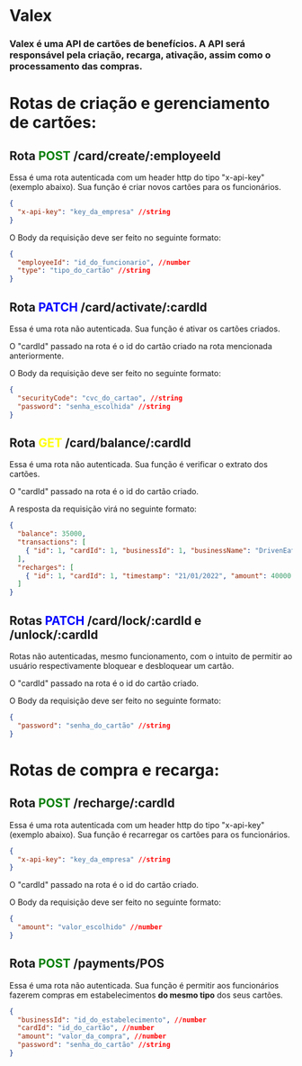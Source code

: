 # **Valex**

### <p>Valex é uma API de cartões de benefícios. A API será responsável pela criação, recarga, ativação, assim como o processamento das compras.</p>

# Rotas de criação e gerenciamento de cartões:

## Rota <span style="color:green"> **POST** </span>/card/create/:employeeId

Essa é uma rota autenticada com um header http do tipo "x-api-key"(exemplo abaixo). Sua função é criar novos cartões para os funcionários.

```json
{
  "x-api-key": "key_da_empresa" //string
}
```

O Body da requisição deve ser feito no seguinte formato:

```json
{
  "employeeId": "id_do_funcionario", //number
  "type": "tipo_do_cartão" //string
}
```

## Rota <span style="color:blue"> **PATCH** </span>/card/activate/:cardId

Essa é uma rota não autenticada. Sua função é ativar os cartões criados.

O "cardId" passado na rota é o id do cartão criado na rota mencionada anteriormente.

O Body da requisição deve ser feito no seguinte formato:

```json
{
  "securityCode": "cvc_do_cartao", //string
  "password": "senha_escolhida" //string
}
```

## Rota <span style="color:yellow"> **GET** </span>/card/balance/:cardId

Essa é uma rota não autenticada. Sua função é verificar o extrato dos cartões.

O "cardId" passado na rota é o id do cartão criado.

A resposta da requisição virá no seguinte formato:

```json
{
  "balance": 35000,
  "transactions": [
    { "id": 1, "cardId": 1, "businessId": 1, "businessName": "DrivenEats", "timestamp": "22/01/2022", "amount": 5000 }
  ],
  "recharges": [
    { "id": 1, "cardId": 1, "timestamp": "21/01/2022", "amount": 40000 }
  ]
}

```

## Rotas <span style="color:blue"> **PATCH** </span>/card/lock/:cardId e /unlock/:cardId

Rotas não autenticadas, mesmo funcionamento, com o intuito de permitir ao usuário respectivamente bloquear e desbloquear um cartão.

O "cardId" passado na rota é o id do cartão criado.

O Body da requisição deve ser feito no seguinte formato:

```json
{
  "password": "senha_do_cartão" //string
}
```

# Rotas de compra e recarga:

## Rota <span style="color:green"> **POST** </span>/recharge/:cardId

Essa é uma rota autenticada com um header http do tipo "x-api-key"(exemplo abaixo). Sua função é recarregar os cartões para os funcionários.

```json
{
  "x-api-key": "key_da_empresa" //string
}
```

O "cardId" passado na rota é o id do cartão criado.

O Body da requisição deve ser feito no seguinte formato:

```json
{
  "amount": "valor_escolhido" //number
}
```

## Rota <span style="color:green"> **POST** </span>/payments/POS

Essa é uma rota não autenticada. Sua função é permitir aos funcionários fazerem compras em estabelecimentos **do mesmo tipo** dos seus cartões.

```json
{
  "businessId": "id_do_estabelecimento", //number
  "cardId": "id_do_cartão", //number
  "amount": "valor_da_compra", //number
  "password": "senha_do_cartão" //string
}
```